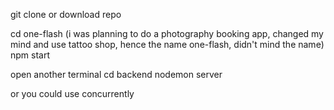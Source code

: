 git clone or download repo

cd one-flash (i was planning to do a photography booking app, changed my mind and use tattoo shop, hence the name one-flash, didn't mind the name)
npm start

open another terminal
cd backend
nodemon server

or you could use concurrently
